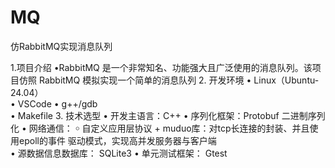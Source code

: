 # MQ
仿RabbitMQ实现消息队列

1.项目介绍
•RabbitMQ 是一个非常知名、功能强大且广泛使用的消息队列。该项目仿照 
RabbitMQ 模拟实现一个简单的消息队列
2. 开发环境 
• Linux（Ubuntu-24.04）  
• VSCode 
• g++/gdb  
• Makefile 
3. 技术选型 
• 开发主语言：C++ 
• 序列化框架：Protobuf 二进制序列化 
• 网络通信： 
￮ 自定义应用层协议 + muduo库：对tcp长连接的封装、并且使用epoll的事件
驱动模式，实现高并发服务器与客户端  
• 源数据信息数据库： SQLite3 
• 单元测试框架： Gtest